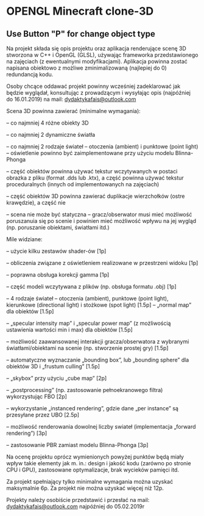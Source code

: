 # OPENGL Minecraft clone-3D

Use Button "P" for change object type
------------------------------------------------

Na projekt składa się opis projektu oraz aplikacja renderujące scenę 3D stworzona w C++ i OpenGL (GLSL), używając frameworka przedstawionego na zajęciach (z ewentualnymi modyfikacjami). Aplikacja powinna zostać napisana obiektowo z możliwe zminimalizowaną (najlepiej do 0) redundancją kodu.

Osoby chcące oddawać projekt powinny wcześniej zadeklarować jak będzie wyglądał, konsultując z prowadzącym i wysyłając opis (najpóźniej do 16.01.2019) na mail: dydaktykafais@outlook.com

Scena 3D powinna zawierać (minimalne wymagania):

– co najmniej 4 różne obiekty 3D

– co najmniej 2 dynamiczne światła

– co najmniej 2 rodzaje świateł – otoczenia (ambient) i punktowe (point light) – oświetlenie powinno być zaimplementowane przy użyciu modelu Blinna-Phonga

– część obiektów powinna używać tekstur wczytywanych w postaci obrazka z pliku (format .dds lub .ktx), a część powinna używać tekstur proceduralnych (innych od implementowanych na zajęciach)

– część obiektów 3D powinna zawierać duplikacje wierzchołków (ostre krawędzie), a część nie

– scena nie może być statyczna – gracz/obserwator musi mieć możliwość poruszanuia się po scenie i powinien mieć możliwość wpływu na jej wygląd (np. poruszanie obiektami, światłami itd.)

Mile widziane:

– użycie kilku zestawów shader-ów [1p]

– obliczenia związane z oświetleniem realizowane w przestrzeni widoku [1p]

– poprawna obsługa korekcji gamma [1p]

– część modeli wczytywana z plików (np. obsługa formatu .obj) [1p]

– 4 rodzaje świateł – otoczenia (ambient), punktowe (point light), kierunkowe (directional light) i stożkowe (spot light) [1.5p]
– „normal map” dla obiektów [1.5p]

– „specular intensity map” i „specular power map” (z możliwością ustawienia wartości min i max) dla obiektów [1.5p]

– możliwość zaawansowanej interakcji gracza/obserwatora z wybranymi światłami/obiektami na scenie (np. stworzenie prostej gry) [1.5p]

– automatyczne wyznaczanie „bounding box”, lub „bounding sphere” dla obiektów 3D i „frustum culling” [1.5p]

– „skybox” przy użyciu „cube map” [2p]

– „postprocessing” (np. zastosowanie pełnoekranowego filtra) wykorzystując FBO [2p]

– wykorzystanie „instanced rendering”, gdzie dane „per instance” są przesyłane przez UBO [2.5p]

– możliwość renderowania dowolnej liczby swiateł (implementacja „forward rendering”) [3p]

– zastosowanie PBR zamiast modelu Blinna-Phonga [3p]

Na ocenę projektu oprócz wymienionych powyżej punktów będą miały wpływ takie elementy jak m. in.: design i jakość kodu (zarówno po stronie CPU i GPU), zastosowane optymalizacje, brak wycieków pamięci itd.

Za projekt spełniający tylko minimalne wymagania można uzyskać maksymalnie 6p. Za projekt nie można uzyskać więcej niż 12p.

Projekty należy osobiście przedstawić i przesłać na mail: dydaktykafais@outlook.com najpóźniej do 05.02.2019r 
